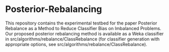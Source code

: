 # Posterior-Rebalancing
This repository contains the experimental testbed for the paper <emph>Posterior Rebalance as a Method to Reduce Classifier Bias on Imbalanced Problems</emph>. Our proposed posterior rebalancing method is available as a Weka classifier in <emph>src/algorithms/rebalance/ClassRebalance</emph> (for classifier generation with appropriate options, see <emph>src/algorithms/rebalance/ClassRebalance</emph>).

